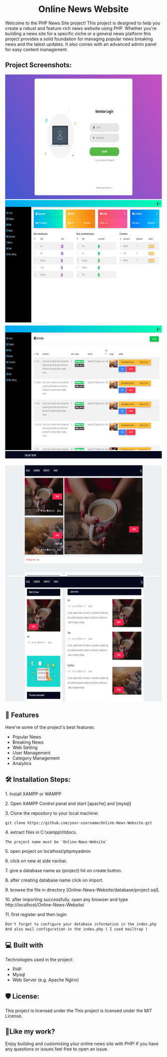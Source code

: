 <h1 align="center" id="title">Online News Website</h1>


<p id="description">Welcome to the PHP News Site project! This project is designed to help you create a robust and feature-rich news website using PHP. Whether you're building a news site for a specific niche or a general news platform this project provides a solid foundation for managing popular news breaking news and the latest updates. It also comes with an advanced admin panel for easy content management.</p>

<h2>Project Screenshots:</h2>

<img src=".\public\screenshots\login.png" alt="project-screenshot" width="800" height="400/">
<img src=".\public\screenshots\home.png" alt="project-screenshot" width="800" height="400/">
<img src=".\public\screenshots\posts.png" alt="project-screenshot" width="800" height="400/">
<img src=".\public\screenshots\blog-1.png" alt="project-screenshot" width="800" height="400/">
<img src=".\public\screenshots\blog-2.png" alt="project-screenshot" width="800" height="400/">

  
  
<h2>🧐 Features</h2>

Here're some of the project's best features:

*   Popular News
*   Breaking News
*   Web Setting
*   User Management
*   Category Management
*   Analytics

<h2>🛠️ Installation Steps:</h2>

<p>1. Install XAMPP or WAMPP</p>

<p>2. Open XAMPP Control panal and start [apache] and [mysql]</p>

<p>3. Clone the repository to your local machine:</p>

```
git clone https://github.com/your-username/Online-News-Website.git
```

<p>4. extract files in C:\xampp\htdocs.</p>

```
The project name must be `Online-News-Website`
```

<p>5. open project on localhost/phpmyadmin</p>

<p>6. click on new at side navbar.</p>

<p>7. give a database name as (project) hit on create button.</p>

<p>8. after creating database name click on import.</p>

<p>9. browse the file in directory [Online-News-Website/database/project.sql].</p>

<p>10. after importing successfully. open any browser and type http://localhost/Online-News-Website/</p>

<p>11. first register and then login</p>

```
Don't forget to configure your database information in the index.php  And also mail configuration in the index.php ( I used mailtrap )
```

  
  
<h2>💻 Built with</h2>

Technologies used in the project:

*   PHP
*   Mysql
*   Web Server (e.g. Apache Nginx)

<h2>🛡️ License:</h2>

This project is licensed under the This project is licensed under the MIT License.

<h2>💖Like my work?</h2>

Enjoy building and customizing your online news site with PHP! If you have any questions or issues feel free to open an issue.
